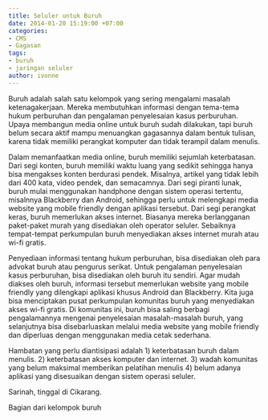 ```yaml
---
title: Seluler untuk Buruh
date: 2014-01-20 15:19:00 +07:00
categories:
- CMS
- Gagasan
tags:
- buruh
- jaringan seluler
author: ivonne
---
```


Buruh adalah salah satu kelompok yang sering mengalami masalah ketenagakerjaan. Mereka membutuhkan informasi dengan tema-tema hukum perburuhan dan pengalaman penyelesaian kasus perburuhan. Upaya membangun media online untuk buruh sudah dilakukan, tapi buruh belum secara aktif mampu menuangkan gagasannya dalam bentuk tulisan, karena tidak memiliki perangkat komputer dan tidak terampil dalam menulis.

Dalam memanfaatkan media online, buruh memiliki sejumlah keterbatasan. Dari segi konten, buruh memiliki waktu luang yang sedikit sehingga hanya bisa mengakses konten berdurasi pendek. Misalnya, artikel yang tidak lebih dari 400 kata, video pendek, dan semacamnya. Dari segi piranti lunak, buruh mulai menggunakan handphone dengan sistem operasi tertentu, misalnnya Blackberry dan Android, sehingga perlu untuk melengkapi media website yang mobile friendly dengan aplikasi tersebut. Dari segi perangkat keras, buruh memerlukan akses internet. Biasanya mereka berlangganan paket-paket murah yang disediakan oleh operator seluler. Sebaiknya tempat-tempat perkumpulan buruh menyediakan akses internet murah atau wi-fi gratis.

Penyediaan informasi tentang hukum perburuhan, bisa disediakan oleh para advokat buruh atau pengurus serikat. Untuk pengalaman penyelesaian kasus perburuhan, bisa disediakan oleh buruh itu sendiri. Agar mudah diakses oleh buruh, informasi tersebut memerlukan website yang mobile friendly yang dilengkapi aplikasi khusus Android dan Blackberry. Kita juga bisa menciptakan pusat perkumpulan komunitas buruh yang menyediakan akses wi-fi gratis. Di komunitas ini, buruh bisa saling berbagi pengalamannya mengenai penyelesaian masalah-masalah buruh, yang selanjutnya bisa disebarluaskan melalui media website yang mobile friendly dan diperluas dengan menggunakan media cetak sederhana.

Hambatan yang perlu diantisipasi adalah 1) keterbatasan buruh dalam menulis. 2) keterbatasan akses komputer dan internet. 3) wadah komunitas yang belum maksimal memberikan pelatihan menulis 4) belum adanya aplikasi yang disesuaikan dengan sistem operasi seluler.

Sarinah, tinggal di Cikarang.

Bagian dari kelompok buruh